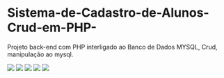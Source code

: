 # Sistema-de-Cadastro-de-Alunos-Crud-em-PHP-
Projeto back-end com PHP interligado ao Banco de Dados MYSQL, Crud, manipulação ao mysql.
<div>
<img src="https://img.shields.io/badge/HTML5-E34F26?style=for-the-badge&logo=html5&logoColor=white" target_blank">
  <img src="https://img.shields.io/badge/CSS3-1572B6?style=for-the-badge&logo=css3&logoColor=white" target_blank">
  <img src="https://img.shields.io/badge/PHP-777BB4?style=for-the-badge&logo=php&logoColor=white" target_blank">
  <img src="https://img.shields.io/badge/Bootstrap-563D7C?style=for-the-badge&logo=bootstrap&logoColor=white" target_blank">
  <img src="https://img.shields.io/badge/MySQL-00000F?style=for-the-badge&logo=mysql&logoColor=white" target_blank">
